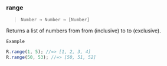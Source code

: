 ### range

> `Number → Number → [Number]`

Returns a list of numbers from from (inclusive) to to (exclusive).

`Example`

```js
R.range(1, 5); //=> [1, 2, 3, 4]
R.range(50, 53); //=> [50, 51, 52]
```
